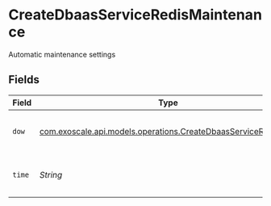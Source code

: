 # CreateDbaasServiceRedisMaintenance

Automatic maintenance settings


## Fields

| Field                                                                                                                  | Type                                                                                                                   | Required                                                                                                               | Description                                                                                                            |
| ---------------------------------------------------------------------------------------------------------------------- | ---------------------------------------------------------------------------------------------------------------------- | ---------------------------------------------------------------------------------------------------------------------- | ---------------------------------------------------------------------------------------------------------------------- |
| `dow`                                                                                                                  | [com.exoscale.api.models.operations.CreateDbaasServiceRedisDow](../../models/operations/CreateDbaasServiceRedisDow.md) | :heavy_check_mark:                                                                                                     | Day of week for installing updates                                                                                     |
| `time`                                                                                                                 | *String*                                                                                                               | :heavy_check_mark:                                                                                                     | Time for installing updates, UTC                                                                                       |